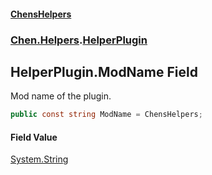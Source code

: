 #### [ChensHelpers](./index 'index')
### [Chen.Helpers](./Chen-Helpers 'Chen.Helpers').[HelperPlugin](./Chen-Helpers-HelperPlugin 'Chen.Helpers.HelperPlugin')
## HelperPlugin.ModName Field
Mod name of the plugin.  
```csharp
public const string ModName = ChensHelpers;
```
#### Field Value
[System.String](https://docs.microsoft.com/en-us/dotnet/api/System.String 'System.String')  

